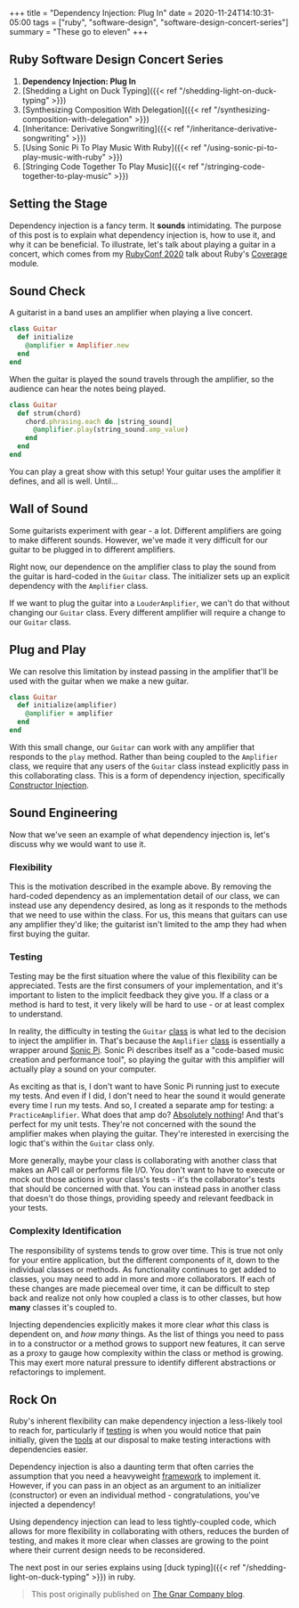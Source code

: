 +++
title = "Dependency Injection: Plug In"
date = 2020-11-24T14:10:31-05:00
tags = ["ruby", "software-design", "software-design-concert-series"]
summary = "These go to eleven"
+++

## Ruby Software Design Concert Series

1. __Dependency Injection: Plug In__
2. [Shedding a Light on Duck Typing]({{< ref "/shedding-light-on-duck-typing" >}})
3. [Synthesizing Composition With Delegation]({{< ref "/synthesizing-composition-with-delegation" >}})
4. [Inheritance: Derivative Songwriting]({{< ref "/inheritance-derivative-songwriting" >}})
5. [Using Sonic Pi To Play Music With Ruby]({{< ref "/using-sonic-pi-to-play-music-with-ruby" >}})
6. [Stringing Code Together To Play Music]({{< ref "/stringing-code-together-to-play-music" >}})

## Setting the Stage

Dependency injection is a fancy term. It __sounds__ intimidating. The purpose of
this post is to explain what dependency injection is, how to use it, and why it
can be beneficial. To illustrate, let's talk about playing a guitar in a
concert, which comes from my [RubyConf 2020](https://rubyconf.org/program/sessions#session-1044)
talk about Ruby's [Coverage](https://docs.ruby-lang.org/en/master/Coverage.html) module.

## Sound Check

A guitarist in a band uses an amplifier when playing a live concert.

```ruby
class Guitar
  def initialize
    @amplifier = Amplifier.new
  end
end
```

When the guitar is played the sound travels through the amplifier, so the
audience can hear the notes being played.

```ruby
class Guitar
  def strum(chord)
    chord.phrasing.each do |string_sound|
      @amplifier.play(string_sound.amp_value)
    end
  end
end
```

You can play a great show with this setup! Your guitar uses the amplifier it
defines, and all is well. Until...

## Wall of Sound

Some guitarists experiment with gear - a lot. Different amplifiers are going to
make different sounds. However, we've made it very difficult for our guitar to
be plugged in to different amplifiers.

Right now, our dependence on the amplifier class to play the sound from the
guitar is hard-coded in the `Guitar` class. The initializer sets up an explicit
dependency with the `Amplifier` class.

If we want to plug the guitar into a `LouderAmplifier`, we can't do that without
changing our `Guitar` class. Every different amplifier will require a change to
our `Guitar` class.

## Plug and Play

We can resolve this limitation by instead passing in the amplifier that'll be
used with the guitar when we make a new guitar.

```ruby
class Guitar
  def initialize(amplifier)
    @amplifier = amplifier
  end
end
```

With this small change, our `Guitar` can work with any amplifier that responds
to the `play` method. Rather than being coupled to the `Amplifier` class, we
require that any users of the `Guitar` class instead explicitly pass in this
collaborating class. This is a form of dependency injection, specifically
[Constructor Injection](https://martinfowler.com/articles/injection.html#ConstructorInjectionWithPicocontainer).

## Sound Engineering

Now that we've seen an example of what dependency injection is, let's discuss
why we would want to use it.

### Flexibility

This is the motivation described in the example above. By removing the
hard-coded dependency as an implementation detail of our class, we can instead
use any dependency desired, as long as it responds to the methods that we need
to use within the class. For us, this means that guitars can use any amplifier
they'd like; the guitarist isn't limited to the amp they had when first buying
the guitar.

### Testing

Testing may be the first situation where the value of this flexibility can be
appreciated. Tests are the first consumers of your implementation, and it's
important to listen to the implicit feedback they give you. If a class or a
method is hard to test, it very likely will be hard to use - or at least complex
to understand.

In reality, the difficulty in testing the `Guitar` [class](https://github.com/kevin-j-m/ruby_cover_band/blob/09e7b72b38dac09d4968afe1468eda53caaf294c/lib/ruby_cover_band/instruments/guitar.rb)
is what led to the decision to inject the amplifier in. That's because the
`Amplifier` [class](https://github.com/kevin-j-m/ruby_cover_band/blob/09e7b72b38dac09d4968afe1468eda53caaf294c/lib/ruby_cover_band/amplifier.rb)
is essentially a wrapper around [Sonic Pi](https://sonic-pi.net/). Sonic Pi
describes itself as a "code-based music creation and performance tool", so
playing the guitar with this amplifier will actually play a sound on your
computer.

As exciting as that is, I don't want to have Sonic Pi running just to execute my
tests. And even if I did, I don't need to hear the sound it would generate every
time I run my tests. And so, I created a separate amp for testing: a
`PracticeAmplifier`. What does that amp do? [Absolutely nothing](https://github.com/kevin-j-m/ruby_cover_band/blob/09e7b72b38dac09d4968afe1468eda53caaf294c/lib/ruby_cover_band/practice_amplifier.rb)!
And that's perfect for my unit tests. They're not concerned with the sound the
amplifier makes when playing the guitar. They're interested in exercising the
logic that's within the `Guitar` class only.

More generally, maybe your class is collaborating with another class that makes
an API call or performs file I/O. You don't want to have to execute or mock out
those actions in your class's tests - it's the collaborator's tests that should
be concerned with that. You can instead pass in another class that doesn't do
those things, providing speedy and relevant feedback in your tests.

### Complexity Identification

The responsibility of systems tends to grow over time. This is true not only for
your entire application, but the different components of it, down to the
individual classes or methods. As functionality continues to get added to
classes, you may need to add in more and more collaborators. If each of these
changes are made piecemeal over time, it can be difficult to step back and
realize not only how coupled a class is to other classes, but how __many__
classes it's coupled to.

Injecting dependencies explicitly makes it more clear *what* this class is
dependent on, and *how many* things. As the list of things you need to pass in to
a constructor or a method grows to support new features, it can serve
as a proxy to gauge how complexity within the class or method is growing. This
may exert more natural pressure to identify different abstractions or
refactorings to implement.

## Rock On

Ruby's inherent flexibility can make dependency injection a less-likely tool to
reach for, particularly if [testing](https://dhh.dk/2012/dependency-injection-is-not-a-virtue.html) is when you would notice that pain initially, given the [tools](https://www.youtube.com/watch?v=iEfpAp2sqiw) at our
disposal to make testing interactions with dependencies easier.

Dependency injection is also a daunting term that often carries the assumption
that you need a heavyweight [framework](https://en.wikipedia.org/wiki/Dependency_injection#Dependency_injection_frameworks) to implement it. However, if you can pass in an object as an argument to an initializer (constructor) or even an individual method - congratulations, you've injected a dependency!

Using dependency injection can lead to less tightly-coupled code, which
allows for more flexibility in collaborating with others, reduces the burden of
testing, and makes it more clear when classes are growing to the point where
their current design needs to be reconsidered.

The next post in our series explains using [duck typing]({{< ref "/shedding-light-on-duck-typing" >}}) in ruby.

> This post originally published on [The Gnar Company blog](https://blog.thegnar.co/dependency-injection-plug-in).
